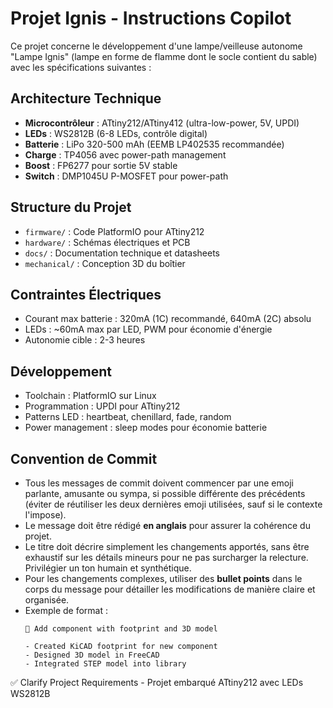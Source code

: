 # Projet Ignis - Instructions Copilot

Ce projet concerne le développement d'une lampe/veilleuse autonome "Lampe Ignis" (lampe en forme de flamme dont le socle contient du sable) avec les spécifications suivantes :

## Architecture Technique

- **Microcontrôleur** : ATtiny212/ATtiny412 (ultra-low-power, 5V, UPDI)
- **LEDs** : WS2812B (6-8 LEDs, contrôle digital)
- **Batterie** : LiPo 320-500 mAh (EEMB LP402535 recommandée)
- **Charge** : TP4056 avec power-path management
- **Boost** : FP6277 pour sortie 5V stable
- **Switch** : DMP1045U P-MOSFET pour power-path

## Structure du Projet

- `firmware/` : Code PlatformIO pour ATtiny212
- `hardware/` : Schémas électriques et PCB
- `docs/` : Documentation technique et datasheets
- `mechanical/` : Conception 3D du boîtier

## Contraintes Électriques

- Courant max batterie : 320mA (1C) recommandé, 640mA (2C) absolu
- LEDs : ~60mA max par LED, PWM pour économie d'énergie
- Autonomie cible : 2-3 heures

## Développement

- Toolchain : PlatformIO sur Linux
- Programmation : UPDI pour ATtiny212
- Patterns LED : heartbeat, chenillard, fade, random
- Power management : sleep modes pour économie batterie


## Convention de Commit

- Tous les messages de commit doivent commencer par une emoji parlante, amusante ou sympa, si possible différente des précédents (éviter de réutiliser les deux dernières emoji utilisées, sauf si le contexte l'impose).
- Le message doit être rédigé **en anglais** pour assurer la cohérence du projet.
- Le titre doit décrire simplement les changements apportés, sans être exhaustif sur les détails mineurs pour ne pas surcharger la relecture. Privilégier un ton humain et synthétique.
- Pour les changements complexes, utiliser des **bullet points** dans le corps du message pour détailler les modifications de manière claire et organisée.
- Exemple de format :
  ```
  🔧 Add component with footprint and 3D model
  
  - Created KiCAD footprint for new component
  - Designed 3D model in FreeCAD
  - Integrated STEP model into library
  ```

✅ Clarify Project Requirements - Projet embarqué ATtiny212 avec LEDs WS2812B
